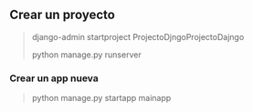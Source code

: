 ## Crear un proyecto

> django-admin startproject ProjectoDjngoProjectoDajngo
>
> python manage.py runserver


### Crear un app nueva


> python manage.py startapp mainapp
>
